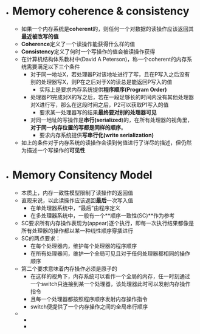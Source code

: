 - # Memory coherence & consistency
	- 如果一个内存系统是**coherent**的，则任何一个对数据的读操作应该返回其**最近被改写的值**
	- **Coherence**定义了一个读操作能获得什么样的值
	- **Consistency**定义了何时一个写操作的值会被读操作获得
	- 在计算机结构体系教材中(David A Peterson)，称一个coherent的内存系统需要满足以下三个条件
		- 对于同一地址X，若处理器P对该地址进行了写，且在P写入之后没有别的处理器写X，则P在之后对于X的读总是能返回P写入的值
			- 实际上是要求内存系统提供**程序顺序(Program Order)**
		- 处理器P1完成对X的写之后，若在一段足够长的时间内没有其他处理器对X进行写，那么在这段时间之后，P2可以获取P1写入的值
			- 要求某一处理器写的结果**最终要对别的处理器可见**
		- 对同一地址的写操作是**串行(serialized**)的，在所有处理器的视角里，**对于同一内存位置的写都是同样的顺序**。
			- 要求内存系统提供**写串行化(write serialization)**
	- 如上的条件对于内存系统的读操作会读到何值进行了详尽的描述，但仍然为描述一个写操作的**可见性**
- # Memory Consitency Model
	- 本质上，内存一致性模型限制了读操作的返回值
	- 直观来说，以此读操作应该返回**最后**一次写入值
		- 在单处理器系统中，“最后”由程序定义
		- 在多处理器系统中，一般有一个**顺序一致性(SC)**作为参考
	- SC要求所有内存操作表现为(appear)逐个执行，即每一次执行结果都像是所有处理器的操作都以某一种线性顺序穿插进行
	- SC的两点要求：
		- 在每个处理器内，维护每个处理器的程序顺序
		- 在所有处理器间，维护一个全局可见且对于任何处理器都相同的操作顺序
	- 第二个要求意味着内存操作必须是原子的
		- 在这样的视角下，内存系统可以看作一个全局的内存，任一时刻通过一个switch只连接到某一个处理器，该处理器此时可以发射内存操作指令
		- 且每一个处理器都按照程序顺序发射内存操作指令
		- switch便提供了一个内存操作之间的全局串行顺序
	-
		-
		-